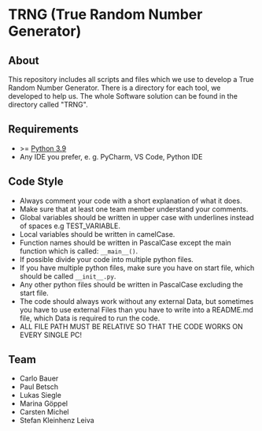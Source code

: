 # TRNG (True Random Number Generator)

## About
This repository includes all scripts and files which we use to develop a True Random Number Generator. There is a directory for each tool, we developed to help us. The whole Software solution can be found in the directory called "TRNG".

## Requirements
- \>= [Python 3.9](https://www.python.org/downloads/release/python-390/)
- Any IDE you prefer, e. g. PyCharm, VS Code, Python IDE

## Code Style
- Always comment your code with a short explanation of what it does.
- Make sure that at least one team member understand your comments.
- Global variables should be written in upper case with underlines instead of spaces e.g TEST_VARIABLE.
- Local variables should be written in camelCase.
- Function names should be written in PascalCase except the main function which is called: `__main__()`.
- If possible divide your code into multiple python files.
- If you have multiple python files, make sure you have on start file, which should be called `__init__.py`.
- Any other python files should be written in PascalCase excluding the start file.
- The code should always work without any external Data, but sometimes you have to use external Files than you have to write into a README.md file, which Data is required to run the code.
- ALL FILE PATH MUST BE RELATIVE SO THAT THE CODE WORKS ON EVERY SINGLE PC!

## Team
- Carlo Bauer
- Paul Betsch
- Lukas Siegle
- Marina Göppel 
- Carsten Michel
- Stefan Kleinhenz Leiva
